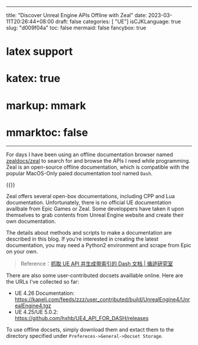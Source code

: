 
---
title: "Discover Unreal Engine APIs Offline with Zeal"
date: 2023-03-11T20:26:44+08:00
draft: false
categories: [ "UE"]
isCJKLanguage: true
slug: "d009f04a"
toc: false
mermaid: false
fancybox: true 
# latex support
# katex: true
# markup: mmark
# mmarktoc: false 
---

For days I have been using an offline documentation browser named [zealdocs/zeal](https://github.com/zealdocs/zeal/releases/tag/v0.6.1) to search for and browse the APIs I need while programming.
Zeal is an open-source offline documentation, which is compatible with the popular MacOS-Only paied documentation tool named `Dash`.


{{<fancybox URL="https://img.blurredcode.com/img/UE4-API-For-Zealdoc-2023-03-11-20-37-28.png?x-oss-process=style/compress" Caption="Unreal Doc in Zeal" >}}

Zeal offers several open-box documentations, including CPP and Lua documentation.
Unfortunately, there is no official UE documentation availbale from Epic Games or Zeal.
Some developpers have taken it upon themselves to grab contents from Unreal Engine website and create their own documentation.

The details about methods and scripts to make a documentation are described in this blog.
If you're interested in creating the latest documentation, you may need a Python2 environment and scrape from Epic on your own.
> Reference：[抓取 UE API 并生成带索引的 Dash 文档 | 循迹研究室](https://imzlp.com/posts/11515/)


There are also some user-contributed docsets availlable online. 
Here are the URLs I've collected so far:

- UE 4.26 Documentation: https://kapeli.com/feeds/zzz/user_contributed/build/UnrealEngine4/UnrealEngine4.tgz
- UE 4.25/UE 5.0.2: https://github.com/hxhb/UE4_API_FOR_DASH/releases

To use offline docsets, simply download them and extact them to the directory specified under `Prefereces->General->Docset Storage`.